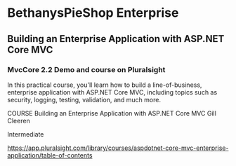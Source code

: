 # BethanysPieShop Enterprise
## Building an Enterprise Application with ASP.NET Core MVC
### MvcCore 2.2 Demo and course on Pluralsight

In this practical course, you'll learn how to build a line-of-business, enterprise application with ASP.NET Core MVC, including topics such as security, logging, testing, validation, and much more.

COURSE
Building an Enterprise Application with ASP.NET Core MVC
Gill Cleeren

Intermediate

https://app.pluralsight.com/library/courses/aspdotnet-core-mvc-enterprise-application/table-of-contents